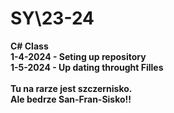 # SY\23-24
<b> C# Class <b> <br>
<b> 1-4-2024 - Seting up repository 
<br> 1-5-2024 - Up dating throught Filles
<br>
<br>
Tu na rarze jest szczernisko. <br>
Ale bedrze San-Fran-Sisko!!
